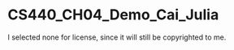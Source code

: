 # CS440_CH04_Demo_Cai_Julia

I selected none for license, since it will still be copyrighted to me.
